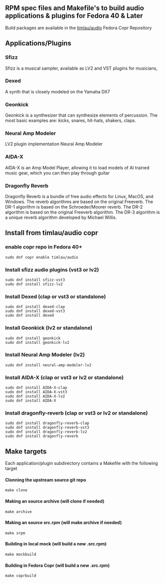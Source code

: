 ## RPM spec files and Makefile's to build audio applications & plugins for Fedora 40 & Later

Build packages are available in the [timlau/audio](https://copr.fedorainfracloud.org/coprs/timlau/audio/) Fedora Copr Repository

## Applications/Plugins

### Sfizz

Sfizz is a musical sampler, available as LV2 and VST plugins for musicians,

### Dexed
A synth that is closely modeled on the Yamaha DX7

### Geonkick
Geonkick is a synthesizer that can synthesize elements of percussion. The most basic examples are: kicks, snares, hit-hats, shakers, claps.

### Neural Amp Modeler 
LV2 plugin implementation Neural Amp Modeler

### AIDA-X
AIDA-X is an Amp Model Player, allowing it to load models of AI trained music gear, which you can then play through guitar

### Dragonfly Reverb
Dragonfly Reverb is a bundle of free audio effects for Linux, MacOS, and Windows. The reverb algorithms are based on the original Freeverb. The DR-1 algorithm is based on the Schroeder/Moorer reverb. The DR-2 algorithm is based on the original Freeverb algorithm. The DR-3 algorithm is a unique reverb algorithm developed by Michael Willis.

## Install from timlau/audio copr

### enable copr repo in Fedora 40+
```
sudo dnf copr enable timlau/audio 
```

### Install sfizz audio plugins (vst3 or lv2)

```
sudo dnf install sfizz-vst3
sudo dnf install sfizz-lv2
```

### Install Dexed (clap or vst3 or standalone)
```
sudo dnf install dexed-clap
sudo dnf install dexed-vst3
sudo dnf install dexed

```

### Install Geonkick (lv2 or standalone)
```
sudo dnf install geonkick
sudo dnf install geonkick-lv2
```

### Install Neural Amp Modeler  (lv2)
```
sudo dnf install neural-amp-modeler-lv2
```
### Install AIDA-X (clap or vst3 or lv2 or standalone)
```
sudo dnf install AIDA-X-clap
sudo dnf install AIDA-X-vst3
sudo dnf install AIDA-X-lv2
sudo dnf install AIDA-X
```

### Install dragonfly-reverb  (clap or vst3 or lv2  or standalone)
```
sudo dnf install dragonfly-reverb-clap
sudo dnf install dragonfly-reverb-vst3
sudo dnf install dragonfly-reverb-lv2
sudo dnf install dragonfly-reverb
```


## Make targets
Each application/plugin subdirectory contains a Makefile with the following target

#### Clonning the upstream source git repo
```
make clone
```

#### Making an source archive (will clone if needed)
```
make archive
```

#### Making an source src.rpm (will make archive if needed)
```
make srpm
```

#### Building in local mock (will build a new .src.rpm)
```
make mockbuild
```

#### Building in Fedora Copr  (will build a new .src.rpm)
```
make coprbuild
```